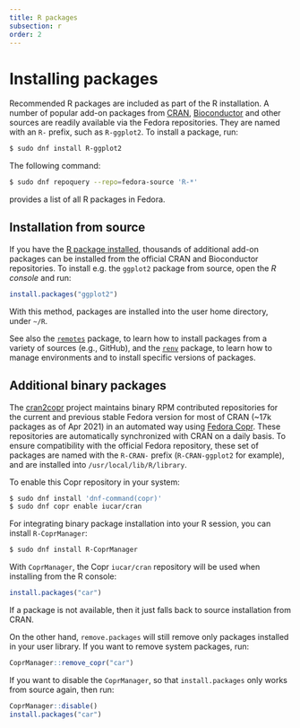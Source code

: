```yaml
---
title: R packages
subsection: r
order: 2
---
```


# Installing packages

Recommended R packages are included as part of the R installation.
A number of popular add-on packages from [CRAN](https://cran.r-project.org/), [Bioconductor](https://bioconductor.org/) and other sources are readily available via the Fedora repositories.
They are named with an `R-` prefix, such as `R-ggplot2`.
To install a package, run:

```bash
$ sudo dnf install R-ggplot2
```

The following command:

```bash
$ sudo dnf repoquery --repo=fedora-source 'R-*'
```

provides a list of all R packages in Fedora.

## Installation from source

If you have the [R package installed](/tech/languages/r/r-installation.html), thousands of additional add-on packages can be installed from the official CRAN and Bioconductor repositories.
To install e.g. the `ggplot2` package from source, open the _R console_ and run:

```r
install.packages("ggplot2")
```

With this method, packages are installed into the user home directory, under `~/R`.

See also the [`remotes`](https://remotes.r-lib.org/) package, to learn how to install packages from a variety of sources (e.g., GitHub),
and the [`renv`](https://rstudio.github.io/renv/) package, to learn how to manage environments and to install specific versions of packages.

## Additional binary packages

The [cran2copr](https://copr.fedorainfracloud.org/coprs/iucar/cran/) project maintains binary RPM contributed repositories for the current and previous stable Fedora version for most of CRAN (~17k packages as of Apr 2021) in an automated way using [Fedora Copr](https://copr.fedorainfracloud.org/).
These repositories are automatically synchronized with CRAN on a daily basis.
To ensure compatibility with the official Fedora repository, these set of packages are named with the `R-CRAN-` prefix (`R-CRAN-ggplot2` for example), and are installed into `/usr/local/lib/R/library`.

To enable this Copr repository in your system:

```bash
$ sudo dnf install 'dnf-command(copr)'
$ sudo dnf copr enable iucar/cran
```

For integrating binary package installation into your R session, you can install `R-CoprManager`:

```bash
$ sudo dnf install R-CoprManager
```

With `CoprManager`, the Copr `iucar/cran` repository will be used when installing from the R console:

```r
install.packages("car")
```

If a package is not available, then it just falls back to source installation from CRAN.

On the other hand, `remove.packages` will still remove only packages installed in your user library.
If you want to remove system packages, run:

```r
CoprManager::remove_copr("car")
```

If you want to disable the `CoprManager`, so that `install.packages` only works from source again, then run:

```r
CoprManager::disable()
install.packages("car")
```
